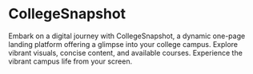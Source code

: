 # CollegeSnapshot
Embark on a digital journey with CollegeSnapshot, a dynamic one-page landing platform offering a glimpse into your college campus. Explore vibrant visuals, concise content, and available courses. Experience the vibrant campus life from your screen.
